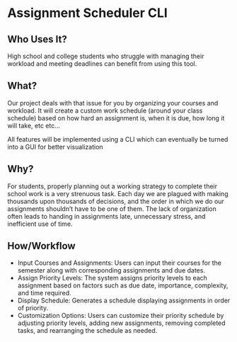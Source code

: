 # Assignment Scheduler CLI

## Who Uses It?

High school and college students who struggle with managing their workload and meeting deadlines can benefit from using this tool.

## What?
Our project deals with that issue for you by organizing your courses and workload. It will create a custom work schedule (around your class schedule) based on how hard an assignment is, when it is due, how long it will take, etc etc… 

All features will be implemented using a CLI which can eventually be turned into a GUI for better visualization 

## Why?

For students, properly planning out a working strategy to complete their school work is a very strenuous task. Each day we are plagued with making thousands upon thousands of decisions, and the order in which we do our assignments shouldn’t have to be one of them. The lack of organization often leads to handing in assignments late, unnecessary stress, and inefficient use of time.

## How/Workflow

- Input Courses and Assignments: Users can input their courses for the semester along with corresponding assignments and due dates.
- Assign Priority Levels: The system assigns priority levels to each assignment based on factors such as due date, importance, complexity, and time required.
- Display Schedule: Generates a schedule displaying assignments in order of priority.
- Customization Options: Users can customize their priority schedule by adjusting priority levels, adding new assignments, removing completed tasks, and rearranging the schedule as needed.
